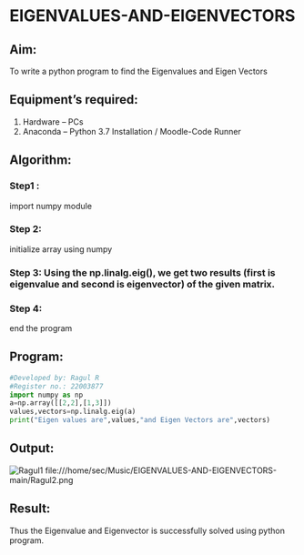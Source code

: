 # EIGENVALUES-AND-EIGENVECTORS
## Aim:
To write a python program to find the Eigenvalues and Eigen Vectors
## Equipment’s required:
1. 	Hardware – PCs
2. 	Anaconda – Python 3.7 Installation / Moodle-Code Runner
## Algorithm:
### Step1 :
import numpy module
### Step 2:
 initialize array using numpy
### Step 3: Using the np.linalg.eig(),  we get two results (first is eigenvalue and second is eigenvector) of the given matrix.
### Step 4:
 end the program

## Program:
```python
#Developed by: Ragul R
#Register no.: 22003877
import numpy as np
a=np.array([[2,2],[1,3]])
values,vectors=np.linalg.eig(a)
print("Eigen values are",values,"and Eigen Vectors are",vectors)
```

## Output:
![Ragul1](https://user-images.githubusercontent.com/121609342/215526188-a6fc05d8-a1cb-4251-b2a7-4932e448b2ea.png)
 file:///home/sec/Music/EIGENVALUES-AND-EIGENVECTORS-main/Ragul2.png
## Result:
Thus the Eigenvalue and Eigenvector is successfully solved using python program.
